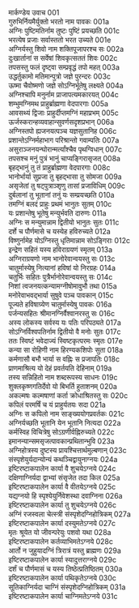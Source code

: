 मार्कण्डेय उवाच	001  
गुरुभिर्नियमैर्युक्तो भरतो नाम पावकः	001a  
अग्निः पुष्टिमतिर्नाम तुष्टः पुष्टिं प्रयच्छति	001c  
भरत्येष प्रजाः सर्वास्ततो भरत उच्यते	001e  
अग्निर्यस्तु शिवो नाम शक्तिपूजापरश्च सः	002a  
दुःखार्तानां स सर्वेषां शिवकृत्सततं शिवः	002c  
तपसस्तु फलं दृष्ट्वा सम्प्रवृद्धं तपो महत्	003a  
उद्धर्तुकामो मतिमान्पुत्रो जज्ञे पुरन्दरः	003c  
ऊष्मा चैवोष्मणो जज्ञे सोऽग्निर्भूतेषु लक्ष्यते	004a  
अग्निश्चापि मनुर्नाम प्राजापत्यमकारयत्	004c  
शम्भुमग्निमथ प्राहुर्ब्राह्मणा वेदपारगाः	005a  
आवसथ्यं द्विजाः प्राहुर्दीप्तमग्निं महाप्रभम्	005c  
ऊर्जस्करान्हव्यवाहान्सुवर्णसदृशप्रभान्	006a  
अग्निस्तपो ह्यजनयत्पञ्च यज्ञसुतानिह	006c  
प्रशान्तेऽग्निर्महाभाग परिश्रान्तो गवाम्पतिः	007a  
असुराञ्जनयन्घोरान्मर्त्यांश्चैव पृथग्विधान्	007c  
तपसश्च मनुं पुत्रं भानुं चाप्यङ्गिरासृजत्	008a  
बृहद्भानुं तु तं प्राहुर्ब्राह्मणा वेदपारगाः	008c  
भानोर्भार्या सुप्रजा तु बृहद्भासा तु सोमजा	009a  
असृजेतां तु षट्पुत्राञ्शृणु तासां प्रजाविधिम्	009c  
दुर्बलानां तु भूतानां तनुं यः सम्प्रयच्छति	010a  
तमग्निं बलदं प्राहुः प्रथमं भानुतः सुतम्	010c  
यः प्रशान्तेषु भूतेषु मन्युर्भवति दारुणः	011a  
अग्निः स मन्युमान्नाम द्वितीयो भानुतः सुतः	011c  
दर्शे च पौर्णमासे च यस्येह हविरुच्यते	012a  
विष्णुर्नामेह योऽग्निस्तु धृतिमान्नाम सोऽङ्गिराः	012c  
इन्द्रेण सहितं यस्य हविराग्रयणं स्मृतम्	013a  
अग्निराग्रयणो नाम भानोरेवान्वयस्तु सः	013c  
चातुर्मास्येषु नित्यानां हविषां यो निरग्रहः	014a  
चतुर्भिः सहितः पुत्रैर्भानोरेवान्वयस्तु सः	014c  
निशां त्वजनयत्कन्यामग्नीषोमावुभौ तथा	015a  
मनोरेवाभवद्भार्या सुषुवे पञ्च पावकान्	015c  
पूज्यते हविषाग्र्येण चातुर्मास्येषु पावकः	016a  
पर्जन्यसहितः श्रीमानग्निर्वैश्वानरस्तु सः	016c  
अस्य लोकस्य सर्वस्य यः पतिः परिपठ्यते	017a  
सोऽग्निर्विश्वपतिर्नाम द्वितीयो वै मनोः सुतः	017c  
ततः स्विष्टं भवेदाज्यं स्विष्टकृत्परमः स्मृतः	017e  
कन्या सा रोहिणी नाम हिरण्यकशिपोः सुता	018a  
कर्मणासौ बभौ भार्या स वह्निः स प्रजापतिः	018c  
प्राणमाश्रित्य यो देहं प्रवर्तयति देहिनाम्	019a  
तस्य सन्निहितो नाम शब्दरूपस्य साधनः	019c  
शुक्लकृष्णगतिर्देवो यो बिभर्ति हुताशनम्	020a  
अकल्मषः कल्मषाणां कर्ता क्रोधाश्रितस्तु सः	020c  
कपिलं परमर्षिं च यं प्राहुर्यतयः सदा	021a  
अग्निः स कपिलो नाम साङ्ख्ययोगप्रवर्तकः	021c  
अग्निर्यच्छति भूतानि येन भूतानि नित्यदा	022a  
कर्मस्विह विचित्रेषु सोऽग्रणीर्वह्निरुच्यते	022c  
इमानन्यान्समसृजत्पावकान्प्रथितान्भुवि	023a  
अग्निहोत्रस्य दुष्टस्य प्रायश्चित्तार्थमुल्बणान्	023c  
संस्पृशेयुर्यदान्योन्यं कथञ्चिद्वायुनाग्नयः	024a  
इष्टिरष्टाकपालेन कार्या वै शुचयेऽग्नये	024c  
दक्षिणाग्निर्यदा द्वाभ्यां संसृजेत तदा किल	025a  
इष्टिरष्टाकपालेन कार्या वै वीतयेऽग्नये	025c  
यद्यग्नयो हि स्पृश्येयुर्निवेशस्था दवाग्निना	026a  
इष्टिरष्टाकपालेन कार्या तु शुचयेऽग्नये	026c  
अग्निं रजस्वला चेत्स्त्री संस्पृशेदग्निहोत्रिकम्	027a  
इष्टिरष्टाकपालेन कार्या दस्युमतेऽग्नये	027c  
मृतः श्रूयेत यो जीवन्परेयुः पशवो यथा	028a  
इष्टिरष्टाकपालेन कर्तव्याभिमतेऽग्नये	028c  
आर्तो न जुहुयादग्निं त्रिरात्रं यस्तु ब्राह्मणः	029a  
इष्टिरष्टाकपालेन कार्या स्यादुत्तराग्नये	029c  
दर्शं च पौर्णमासं च यस्य तिष्ठेत्प्रतिष्ठितम्	030a  
इष्टिरष्टाकपालेन कार्या पथिकृतेऽग्नये	030c  
सूतिकाग्निर्यदा चाग्निं संस्पृशेदग्निहोत्रिकम्	031a  
इष्टिरष्टाकपालेन कार्या चाग्निमतेऽग्नये	031c  
